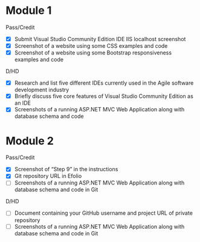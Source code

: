 # Module 1
Pass/Credit
- [x] Submit Visual Studio  Community Edition IDE IIS localhost screenshot
- [x] Screenshot of a website using some CSS examples and code 
- [x] Screenshot of a website using some Bootstrap responsiveness examples and code 

D/HD
- [x] Research and list five different IDEs currently used in the Agile software development industry
- [x] Briefly discuss five core features of Visual Studio  Community Edition as an IDE
- [x] Screenshots of a running ASP.NET MVC Web Application along with database schema and code 

# Module 2
Pass/Credit
- [x] Screenshot of “Step 9” in the instructions 
- [x] Git repository URL in Efolio
- [ ] Screenshots of a running ASP.NET MVC Web Application along with database schema and code in Git 

D/HD
- [ ] Document containing your GitHub username and project URL of private repository
- [ ] Screenshots of a running ASP.NET MVC Web Application along with database schema and code in Git
